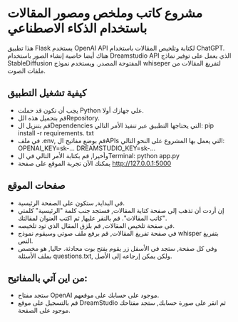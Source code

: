 # مشروع كاتب وملخص ومصور المقالات باستخدام الذكاء الاصطناعي
هذا تطبيق Flask يستخدم OpenAI API لكتابة وتلخيص المقالات باستخدام ChatGPT. هناك أيضا خاصية إنشاء الصور باستخدام Dreamstudio API الذي يعمل على توفير نماذج StableDiffusion المفتوحة المصدر. ويستخدم نموذج whiseper لتفريغ المقالات من ملفات الصوت.

## كيفية تشغيل التطبيق
- يجب أن تكون قد حملت Python علي جهازك أولا.
- قم بتحميل هذه اللRepository.
- قم بتنزيل الDependencies التي يحتاجها التطبيق عبر تنفيذ الأمر التالي: pip install -r requirements. txt
- في ملف .env, قم بوضع مفاتيح الAPIs التي يعمل بها المشروع على النحو التالي:
OPENAI_KEY=sk-...
DREAMSTUDIO_KEY=sk-...
- وأخيرا, قم بكتابة الأمر التالي في الTerminal:
python app.py
- يمكنك الآن تجربة الموقع على صفحة http://127.0.0.1:5000

## صفحات الموقع
- في البداية, ستكون على الصفحة الرئيسية.
-  إن أردت أن تذهب إلى صفحة كتابة المقالات, فستجد جنب كلمة "الرئيسية" كلمتي "كاتب المقالات". قم بالنقر عليها, ثم اكتب العنوان لمقالتك.
-  في صفحة تلخيص المقالات, قم بلزق المقال الذي تود تلخيصه.
-  في صفحة تفريغ المقالات, قم برفع ملف صوتي وسيقوم نموذج whisper بتفريغ النص.
- وفي كل صفحة, ستجد في الأسفل زر يقوم بفتح بوت محادثة. حاليا, هو مخصص بملف الأسئلة questions.txt, ولكن يمكن إرجاعه إلى الأصل.
## من اين آتي بالمفاتيح:
- ستجد مفتاح OpenAI موجود على حسابك على موقعهم.
- قم بالتسجيل على موقع DreamStudio ثم انقر على صورة حسابك, ستجد مفتاحك موجود على الصفحة.
